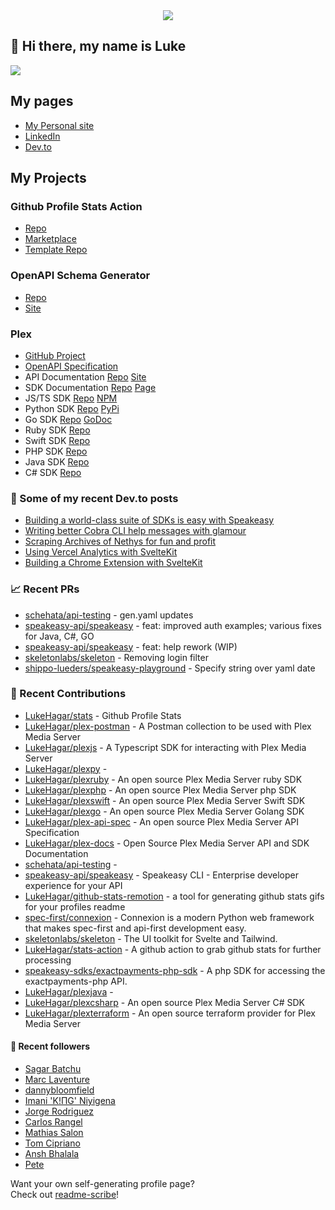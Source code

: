 <div align="center">
   <img src="https://raw.githubusercontent.com/LukeHagar/github-stats-remotion/main/out/readme.gif">
</div>

## 👋 Hi there, my name is Luke

<a href="https://hits.seeyoufarm.com"><img src="https://hits.seeyoufarm.com/api/count/incr/badge.svg?url=https%3A%2F%2Fgithub.com%2Flukehagar1212%2Fhit-counter&count_bg=%2384A1FF&title_bg=%23445DD3&icon=mocha.svg&icon_color=%23E7E7E7&title=Views&edge_flat=false"/></a>


## My pages
- [My Personal site](https://lukehagar.com/)
- [LinkedIn](https://www.linkedin.com/in/lukehagar/)
- [Dev.to](https://dev.to/lukehagar)

## My Projects

### Github Profile Stats Action
- [Repo](https://github.com/LukeHagar/stats-action)
- [Marketplace](https://github.com/marketplace/actions/profile-stats)
- [Template Repo](https://github.com/LukeHagar/stats)

### OpenAPI Schema Generator
- [Repo](https://github.com/LukeHagar/openapi-definition-generator/)
- [Site](https://oas-def-gen.lukehagar.com)

### Plex
- [GitHub Project](https://github.com/users/LukeHagar/projects/3)
- [OpenAPI Specification](https://github.com/LukeHagar/plex-api-spec)
- API Documentation [Repo](https://github.com/LukeHagar/plex-docs) [Site](https://plexapi.dev)
- SDK Documentation [Repo](https://github.com/LukeHagar/plex-sdk-docs) [Page](https://plexapi.dev/sdk-docs)
- JS/TS SDK [Repo](https://github.com/LukeHagar/plexjs) [NPM](https://www.npmjs.com/package/@lukehagar/plexjs)
- Python SDK [Repo](https://github.com/LukeHagar/plexpy) [PyPi](https://pypi.org/project/plex-api-client/)
- Go SDK [Repo](https://github.com/LukeHagar/plexgo) [GoDoc](https://pkg.go.dev/github.com/LukeHagar/plexgo)
- Ruby SDK [Repo](https://github.com/LukeHagar/plexruby)
- Swift SDK [Repo](https://github.com/LukeHagar/plexswift)
- PHP SDK [Repo](https://github.com/LukeHagar/plexphp)
- Java SDK [Repo](https://github.com/LukeHagar/plexjava)
- C# SDK [Repo](https://github.com/LukeHagar/plexcsharp)


### 📜 Some of my recent Dev.to posts

- [Building a world-class suite of SDKs is easy with Speakeasy](https://dev.to/lukehagar/building-a-world-class-suite-of-sdks-is-easy-with-speakeasy-37ba)
- [Writing better Cobra CLI help messages with glamour](https://dev.to/lukehagar/writing-better-cobra-cli-help-messages-with-glamour-1525)
- [Scraping Archives of Nethys for fun and profit](https://dev.to/lukehagar/scraping-archives-of-nethys-for-fun-and-profit-3ll3)
- [Using Vercel Analytics with SvelteKit](https://dev.to/lukehagar/using-vercel-analytics-with-sveltekit-381j)
- [Building a Chrome Extension with SvelteKit](https://dev.to/lukehagar/building-a-chrome-extension-with-sveltekit-3kb)

### 📈 Recent PRs

- [schehata/api-testing](https://github.com/schehata/api-testing/pull/1) - gen.yaml updates
- [speakeasy-api/speakeasy](https://github.com/speakeasy-api/speakeasy/pull/623) - feat: improved auth examples; various fixes for Java, C#, GO
- [speakeasy-api/speakeasy](https://github.com/speakeasy-api/speakeasy/pull/619) - feat: help rework (WIP)
- [skeletonlabs/skeleton](https://github.com/skeletonlabs/skeleton/pull/2606) - Removing login filter
- [shippo-lueders/speakeasy-playground](https://github.com/shippo-lueders/speakeasy-playground/pull/1) - Specify string over yaml date

### 👷 Recent Contributions

- [LukeHagar/stats](https://github.com/LukeHagar/stats) - Github Profile Stats
- [LukeHagar/plex-postman](https://github.com/LukeHagar/plex-postman) - A Postman collection to be used with Plex Media Server
- [LukeHagar/plexjs](https://github.com/LukeHagar/plexjs) - A Typescript SDK for interacting with Plex Media Server
- [LukeHagar/plexpy](https://github.com/LukeHagar/plexpy) - 
- [LukeHagar/plexruby](https://github.com/LukeHagar/plexruby) - An open source Plex Media Server ruby SDK
- [LukeHagar/plexphp](https://github.com/LukeHagar/plexphp) - An open source Plex Media Server php SDK
- [LukeHagar/plexswift](https://github.com/LukeHagar/plexswift) - An open source Plex Media Server Swift SDK
- [LukeHagar/plexgo](https://github.com/LukeHagar/plexgo) - An open source Plex Media Server Golang SDK
- [LukeHagar/plex-api-spec](https://github.com/LukeHagar/plex-api-spec) - An open source Plex Media Server API Specification
- [LukeHagar/plex-docs](https://github.com/LukeHagar/plex-docs) - Open Source Plex Media Server API and SDK Documentation
- [schehata/api-testing](https://github.com/schehata/api-testing) - 
- [speakeasy-api/speakeasy](https://github.com/speakeasy-api/speakeasy) - Speakeasy CLI - Enterprise developer experience for your API
- [LukeHagar/github-stats-remotion](https://github.com/LukeHagar/github-stats-remotion) - a tool for generating github stats gifs for your profiles readme
- [spec-first/connexion](https://github.com/spec-first/connexion) - Connexion is a modern Python web framework that makes spec-first and api-first development easy.
- [skeletonlabs/skeleton](https://github.com/skeletonlabs/skeleton) - The UI toolkit for Svelte and Tailwind.
- [LukeHagar/stats-action](https://github.com/LukeHagar/stats-action) - A github action to grab github stats for further processing
- [speakeasy-sdks/exactpayments-php-sdk](https://github.com/speakeasy-sdks/exactpayments-php-sdk) - A php SDK for accessing the exactpayments-php API.
- [LukeHagar/plexjava](https://github.com/LukeHagar/plexjava) - 
- [LukeHagar/plexcsharp](https://github.com/LukeHagar/plexcsharp) - An open source Plex Media Server C# SDK
- [LukeHagar/plexterraform](https://github.com/LukeHagar/plexterraform) - An open source terraform provider for Plex Media Server

#### 👯 Recent followers

- [Sagar Batchu](https://github.com/simplesagar)
- [Marc Laventure](https://github.com/marclave)
- [dannybloomfield](https://github.com/dannybloomfield)
- [Imani &#39;K!ΠG&#39; Niyigena ](https://github.com/ImaniAN)
- [Jorge Rodriguez](https://github.com/jorgerdz)
- [Carlos Rangel](https://github.com/CarlosRangel17)
- [Mathias Salon](https://github.com/mscreativo)
- [Tom Cipriano](https://github.com/tomcipriani)
- [Ansh Bhalala](https://github.com/bhalalansh)
- [Pete](https://github.com/virtuoushub)

Want your own self-generating profile page?   
Check out [readme-scribe](https://github.com/muesli/readme-scribe)!



